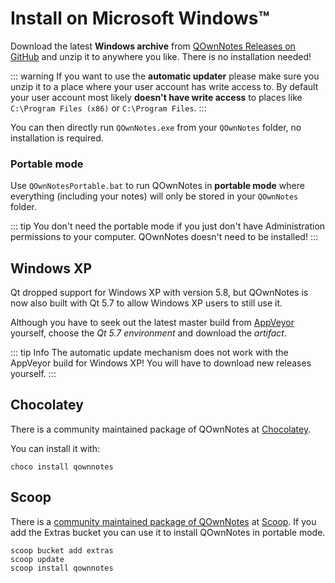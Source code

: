 # Install on Microsoft Windows™

Download the latest **Windows archive** from [QOwnNotes Releases on GitHub](https://github.com/pbek/QOwnNotes/releases)
and unzip it to anywhere you like. There is no installation needed!

::: warning
If you want to use the **automatic updater** please make sure you unzip it
to a place where your user account has write access to.
By default your user account most likely **doesn't have write access** to places
like `C:\Program Files (x86)` or `C:\Program Files`.
:::

You can then directly run `QOwnNotes.exe` from your `QOwnNotes` folder, no installation is required.

### Portable mode

Use `QOwnNotesPortable.bat` to run QOwnNotes in **portable mode** where everything (including your notes) will only be
stored in your `QOwnNotes` folder.

::: tip
You don't need the portable mode if you just don't have Administration permissions
to your computer. QOwnNotes doesn't need to be installed!
:::

## Windows XP

Qt dropped support for Windows XP with version 5.8, but QOwnNotes is now also built
with Qt 5.7 to allow Windows XP users to still use it.

Although you have to seek out the latest master build from [AppVeyor](https://ci.appveyor.com/project/pbek/qownnotes/history)
yourself, choose the *Qt 5.7 environment* and download the *artifact*.

::: tip Info
The automatic update mechanism does not work with the AppVeyor build for Windows XP!
You will have to download new releases yourself.
:::

## Chocolatey

There is a community maintained package of QOwnNotes at [Chocolatey](https://chocolatey.org/packages/qownnotes/).

You can install it with:

```shell
choco install qownnotes
```

## Scoop

There is a [community maintained package of QOwnNotes](https://github.com/ScoopInstaller/Extras/blob/master/bucket/qownnotes.json) at
[Scoop](https://scoop.sh/). If you add the Extras bucket you can use it to install QOwnNotes in portable mode.

```shell
scoop bucket add extras
scoop update
scoop install qownnotes
```
